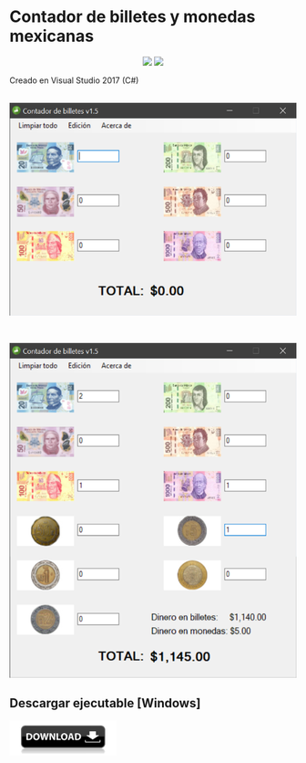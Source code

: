 # Contador de billetes y monedas mexicanas 

<p align="center">
<a href="https://github.com/CarlosUlisesOchoa/Contador-de-billetes-y-monedas-mex-CSharp" target="_BLANK"><img src="https://img.shields.io/badge/version-1.0.2-green.svg"/></a>
  <a href="https://github.com/CarlosUlisesOchoa/Contador-de-billetes-y-monedas-mex-CSharp/blob/master/Contador%20de%20billetes/bin/Debug/Contador%20de%20billetes.exe" target="_BLANK"><img src="https://img.shields.io/badge/-Download-orange.svg"/></a>
</p>

Creado en Visual Studio 2017 (C#)
<br/> <br/>

<p align="center">
<img width="527" height="373" src="https://github.com/CarlosUlisesOchoa/Contador-de-billetes-y-monedas-mex-CSharp/blob/master/Project%20images/Contador%20(2).png?raw=true" />
</p>

<br/>

<p align="center">
<img width="527" height="587" src="https://github.com/CarlosUlisesOchoa/Contador-de-billetes-y-monedas-mex-CSharp/blob/master/Project%20images/Contador%20(1).png?raw=true" />
</p>

## Descargar ejecutable [Windows]
<a href="https://github.com/CarlosUlisesOchoa/Contador-de-billetes-y-monedas-mex-CSharp/blob/master/Contador%20de%20billetes/bin/Debug/Contador%20de%20billetes.exe" target="_BLANK"><img width="188" height="62" src="https://github.com/CarlosUlisesOchoa/Contador-de-billetes-y-monedas-mex-CSharp/blob/master/Project%20images/btn.png?raw=true"></a>
